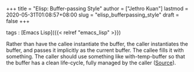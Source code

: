 +++
title = "Elisp: Buffer-passing Style"
author = ["Jethro Kuan"]
lastmod = 2020-05-31T01:08:57+08:00
slug = "elisp_bufferpassing_style"
draft = false
+++

tags
: [Emacs Lisp]({{< relref "emacs_lisp" >}})

Rather than have the callee instantiate the buffer, the caller
instantiates the buffer, and passes it implicitly as the current
buffer. The callee fills it with something. The caller should use
something like with-temp-buffer so that the buffer has a clean
life-cycle, fully managed by the caller ([Source](https://nullprogram.com/blog/2014/05/27/)).
